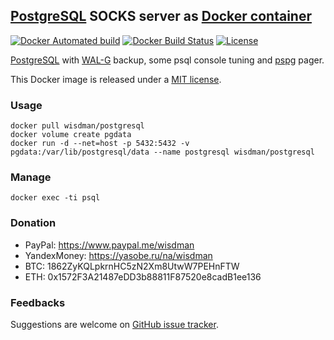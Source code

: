 ## [PostgreSQL][postgresql] SOCKS server as [Docker container][docker]

[![Docker Automated build](https://img.shields.io/docker/automated/wisdman/postgresql.svg)][docker]
[![Docker Build Status](https://img.shields.io/docker/build/wisdman/postgresql.svg)][docker]
[![License](https://img.shields.io/github/license/wisdman/docker-postgresql.svg)](LICENSE)

[PostgreSQL][postgresql] with [WAL-G](https://github.com/wal-g/wal-g) backup, some psql console tuning and [pspg](https://github.com/okbob/pspg) pager.

This Docker image is released under a [MIT license](LICENSE).

### Usage

```console
docker pull wisdman/postgresql
docker volume create pgdata
docker run -d --net=host -p 5432:5432 -v pgdata:/var/lib/postgresql/data --name postgresql wisdman/postgresql
```

### Manage

```console
docker exec -ti psql
```

### Donation

* PayPal: https://www.paypal.me/wisdman
* YandexMoney: https://yasobe.ru/na/wisdman
* BTC: 1862ZyKQLpkrnHC5zN2Xm8UtwW7PEHnFTW
* ETH: 0x1572F3A21487eDD3b88811F87520e8cadB1ee136

### Feedbacks

Suggestions are welcome on [GitHub issue tracker](https://github.com/wisdman/docker-postgresql/issues).

[postgresql]: https://www.postgresql.org
[docker]: https://hub.docker.com/r/wisdman/postgresql/